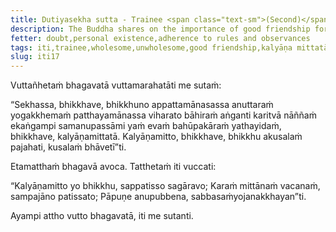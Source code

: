 ```yaml
---
title: Dutiyasekha sutta - Trainee <span class="text-sm">(Second)</span>
description: The Buddha shares on the importance of good friendship for a trainee bhikkhu.
fetter: doubt,personal existence,adherence to rules and observances
tags: iti,trainee,wholesome,unwholesome,good friendship,kalyāṇa mittatā
slug: iti17
---
```


Vuttañhetaṁ bhagavatā vuttamarahatāti me sutaṁ:

“Sekhassa, bhikkhave, bhikkhuno appattamānasassa anuttaraṁ yogakkhemaṁ patthayamānassa viharato bāhiraṁ aṅganti karitvā nāññaṁ ekaṅgampi samanupassāmi yaṁ evaṁ bahūpakāraṁ yathayidaṁ, bhikkhave, kalyāṇamittatā. Kalyāṇamitto, bhikkhave, bhikkhu akusalaṁ pajahati, kusalaṁ bhāvetī”ti.

Etamatthaṁ bhagavā avoca. Tatthetaṁ iti vuccati:

“Kalyāṇamitto yo bhikkhu,
sappatisso sagāravo;
Karaṁ mittānaṁ vacanaṁ,
sampajāno patissato;
Pāpuṇe anupubbena,
sabbasaṁyojanakkhayan”ti.

Ayampi attho vutto bhagavatā, iti me sutanti.
